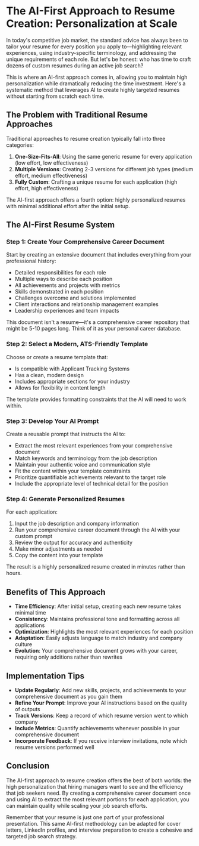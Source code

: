 
# The AI-First Approach to Resume Creation: Personalization at Scale

In today's competitive job market, the standard advice has always been to tailor your resume for every position you apply to—highlighting relevant experiences, using industry-specific terminology, and addressing the unique requirements of each role. But let's be honest: who has time to craft dozens of custom resumes during an active job search?

This is where an AI-first approach comes in, allowing you to maintain high personalization while dramatically reducing the time investment. Here's a systematic method that leverages AI to create highly targeted resumes without starting from scratch each time.

## The Problem with Traditional Resume Approaches

Traditional approaches to resume creation typically fall into three categories:

1. **One-Size-Fits-All**: Using the same generic resume for every application (low effort, low effectiveness)
2. **Multiple Versions**: Creating 2-3 versions for different job types (medium effort, medium effectiveness)
3. **Fully Custom**: Crafting a unique resume for each application (high effort, high effectiveness)

The AI-first approach offers a fourth option: highly personalized resumes with minimal additional effort after the initial setup.

## The AI-First Resume System

### Step 1: Create Your Comprehensive Career Document

Start by creating an extensive document that includes everything from your professional history:

- Detailed responsibilities for each role
- Multiple ways to describe each position
- All achievements and projects with metrics
- Skills demonstrated in each position
- Challenges overcome and solutions implemented
- Client interactions and relationship management examples
- Leadership experiences and team impacts

This document isn't a resume—it's a comprehensive career repository that might be 5-10 pages long. Think of it as your personal career database.

### Step 2: Select a Modern, ATS-Friendly Template

Choose or create a resume template that:

- Is compatible with Applicant Tracking Systems
- Has a clean, modern design
- Includes appropriate sections for your industry
- Allows for flexibility in content length

The template provides formatting constraints that the AI will need to work within.

### Step 3: Develop Your AI Prompt

Create a reusable prompt that instructs the AI to:

- Extract the most relevant experiences from your comprehensive document
- Match keywords and terminology from the job description
- Maintain your authentic voice and communication style
- Fit the content within your template constraints
- Prioritize quantifiable achievements relevant to the target role
- Include the appropriate level of technical detail for the position

### Step 4: Generate Personalized Resumes

For each application:

1. Input the job description and company information
2. Run your comprehensive career document through the AI with your custom prompt
3. Review the output for accuracy and authenticity
4. Make minor adjustments as needed
5. Copy the content into your template

The result is a highly personalized resume created in minutes rather than hours.

## Benefits of This Approach

- **Time Efficiency**: After initial setup, creating each new resume takes minimal time
- **Consistency**: Maintains professional tone and formatting across all applications
- **Optimization**: Highlights the most relevant experiences for each position
- **Adaptation**: Easily adjusts language to match industry and company culture
- **Evolution**: Your comprehensive document grows with your career, requiring only additions rather than rewrites

## Implementation Tips

- **Update Regularly**: Add new skills, projects, and achievements to your comprehensive document as you gain them
- **Refine Your Prompt**: Improve your AI instructions based on the quality of outputs
- **Track Versions**: Keep a record of which resume version went to which company
- **Include Metrics**: Quantify achievements whenever possible in your comprehensive document
- **Incorporate Feedback**: If you receive interview invitations, note which resume versions performed well

## Conclusion

The AI-first approach to resume creation offers the best of both worlds: the high personalization that hiring managers want to see and the efficiency that job seekers need. By creating a comprehensive career document once and using AI to extract the most relevant portions for each application, you can maintain quality while scaling your job search efforts.

Remember that your resume is just one part of your professional presentation. This same AI-first methodology can be adapted for cover letters, LinkedIn profiles, and interview preparation to create a cohesive and targeted job search strategy.
